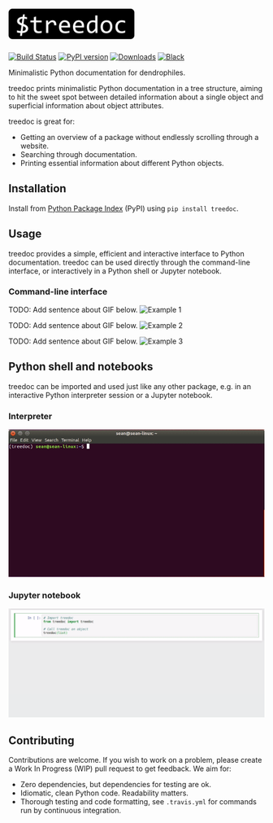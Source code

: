 # <img src="branding/icons/treedoc_white_rounded.png" height="60">
[![Build Status](https://api.travis-ci.com/tommyod/treedoc.svg?branch=master)](https://travis-ci.com/tommyod/treedoc) [![PyPI version](https://badge.fury.io/py/treedoc.svg)](https://pypi.org/project/treedoc/)  [![Downloads](https://pepy.tech/badge/treedoc)](https://pepy.tech/project/treedoc) [![Black](https://img.shields.io/badge/code%20style-black-000000.svg)](https://github.com/ambv/black)

Minimalistic Python documentation for dendrophiles.

treedoc prints minimalistic Python documentation in a tree structure,
aiming to hit the sweet spot between detailed information about
a single object and superficial information about object attributes.

treedoc is great for:
- Getting an overview of a package without endlessly scrolling through a website.
- Searching through documentation.
- Printing essential information about different Python objects. 

## Installation

Install from [Python Package Index](https://pypi.org/project/treedoc/) (PyPI) using `pip install treedoc`.

## Usage

treedoc provides a simple, efficient and interactive interface to Python
documentation. treedoc can be used directly through the command-line interface,
or interactively in a Python shell or Jupyter notebook.

### Command-line interface

TODO: Add sentence about GIF below.
![Example
1](branding/examples/example_list.gif)

TODO: Add sentence about GIF below.
![Example
2](branding/examples/example_collectionsabc.gif)

TODO: Add sentence about GIF below.
![Example
3](branding/examples/example_pandas_grep.gif)


## Python shell and notebooks

treedoc can be imported and used just like any other package, e.g. in an
interactive Python interpreter session or a Jupyter notebook. 

### Interpreter
![Example 4](branding/examples/example_python_list.gif)

### Jupyter notebook
![Example 5](branding/examples/example_jupyter_list.gif)

## Contributing

Contributions are welcome.
If you wish to work on a problem, please create a Work In Progress (WIP) pull request to get feedback.
We aim for:

- Zero dependencies, but dependencies for testing are ok.
- Idiomatic, clean Python code. Readability matters.
- Thorough testing and code formatting, see `.travis.yml` for commands run by continuous integration.
